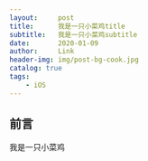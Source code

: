 ```yaml
---
layout:     post
title:      我是一只小菜鸡title
subtitle:   我是一只小菜鸡subtitle
date:       2020-01-09
author:     Link
header-img: img/post-bg-cook.jpg
catalog: true
tags:
    - iOS
---
```


## 前言

我是一只小菜鸡